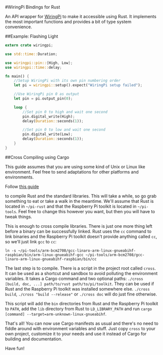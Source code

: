 #WiringPi Bindings for Rust

An API wrapper for [WiringPi](http://wiringpi.com/) to make it accessible
using Rust. It implements the most important functions and provides a bit of
type system convenience.

##Example: Flashing Light

```Rust
extern crate wiringpi;

use std::time::Duration;

use wiringpi::pin::{High, Low};
use wiringpi::time::delay;

fn main() {
	//Setup WiringPi with its own pin numbering order
    let pi = wiringpi::setup().expect("WiringPi setup failed");

    //Use WiringPi pin 0 as output
    let pin = pi.output_pin(0);

    loop {
    	//Set pin 0 to high and wait one second
        pin.digital_write(High);
        delay(Duration::seconds(1));

    	//Set pin 0 to low and wait one second
        pin.digital_write(Low);
        delay(Duration::seconds(1));
    }
}

```

##Cross Compiling using Cargo

This guide assumes that you are using some kind of Unix or Linux like
environment. Feel free to send adaptations for other platforms and
environments.

Follow [this guide](https://github.com/npryce/rusty-pi/blob/master/doc/compile-the-compiler.asciidoc)

to compile Rust and the standard libraries. This will take a while, so go grab
something to eat or take a walk in the meantime. We'll assume that Rust is
located in `~/pi-rust` and that the Raspberry Pi toolkit is located in
`~/pi-tools`. Feel free to change this however you want, but then you will
have to tweak things.

This is enough to cross compile libraries. There is just one more thing left
before a binary can be successfully linked. Rust uses the `cc` command to link
binaries and the Raspberry Pi toolkit doesn't provide anything called `cc`, so
we'll just link `gcc` to `cc`:

```
ln -s ~/pi-tools/arm-bcm2708/gcc-linaro-arm-linux-gnueabihf-raspbian/bin/arm-linux-gnueabihf-gcc ~/pi-tools/arm-bcm2708/gcc-linaro-arm-linux-gnueabihf-raspbian/bin/cc
```

The last step is to compile. There is a script in the project root called
`cross`. It can be used as a shortcut and sandbox to avoid polluting the
environment variables. It takes a Cargo command and two optional paths:
`./cross [build, doc, ...] path/to/rust path/to/pi/toolkit`. They can be used
if Rust and the Raspberry Pi toolkit was installed somewhere else. `./cross
build`, `./cross "build --release"` or `./cross doc` will do just fine otherwise.

This script will add the `bin` directories from Rust and the Raspberry Pi
toolkit to `PATH`, add the `lib` directory from Rust to `LD_LIBRARY_PATH` and
run `cargo [command] --target=arm-unknown-linux-gnueabihf`.

That's all! You can now use Cargo manifests as usual and there's no need to
fiddle around with environment variables and stuff. Just copy `cross` to your
own project, customize it to your needs and use it instead of Cargo for
building and documentation.

Have fun!
